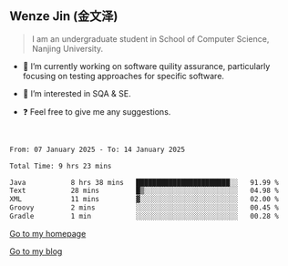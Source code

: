 ## Wenze Jin (金文泽)

> I am an undergraduate student in School of Computer Science, Nanjing University.

- 🔭 I’m currently working on software quility assurance, particularly focusing on testing approaches for specific software.
  
- 🌱 I’m interested in SQA & SE.
  
- ❓ Feel free to give me any suggestions.  

<br>  

<!--START_SECTION:waka-->

```txt
From: 07 January 2025 - To: 14 January 2025

Total Time: 9 hrs 23 mins

Java           8 hrs 38 mins   ███████████████████████░░   91.99 %
Text           28 mins         █▒░░░░░░░░░░░░░░░░░░░░░░░   04.98 %
XML            11 mins         ▓░░░░░░░░░░░░░░░░░░░░░░░░   02.00 %
Groovy         2 mins          ░░░░░░░░░░░░░░░░░░░░░░░░░   00.45 %
Gradle         1 min           ░░░░░░░░░░░░░░░░░░░░░░░░░   00.28 %
```

<!--END_SECTION:waka-->

[Go to my homepage](https://wenzejin.github.io)

[Go to my blog](https://wenzejin.notion.site/Wenze-Jin-s-Blog-1635e9fa7b6d80b3adcedfacc74aa717?pvs=4)
